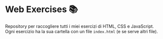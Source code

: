 # Web Exercises 📚

Repository per raccogliere tutti i miei esercizi di HTML, CSS e JavaScript.  
Ogni esercizio ha la sua cartella con un file `index.html` (e se serve altri file).  
